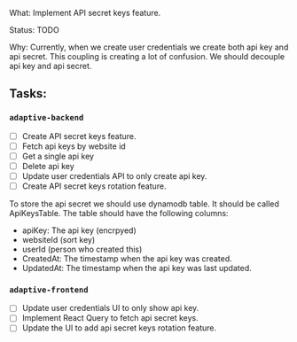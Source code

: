 What: Implement API secret keys feature.

Status: TODO

Why: Currently, when we create user credentials we create both api key and api secret. This coupling is creating a lot of confusion. We should decouple api key and api secret.

## Tasks:

### `adaptive-backend`

- [ ] Create API secret keys feature.
- [ ] Fetch api keys by website id
- [ ] Get a single api key
- [ ] Delete api key
- [ ] Update user credentials API to only create api key.
- [ ] Create API secret keys rotation feature.

To store the api secret we should use dynamodb table. It should be called ApiKeysTable. The table should have the following columns:

- apiKey: The api key (encrpyed)
- websiteId (sort key)
- userId (person who created this)
- CreatedAt: The timestamp when the api key was created.
- UpdatedAt: The timestamp when the api key was last updated.

### `adaptive-frontend`

- [ ] Update user credentials UI to only show api key.
- [ ] Implement React Query to fetch api secret keys.
- [ ] Update the UI to add api secret keys rotation feature.
